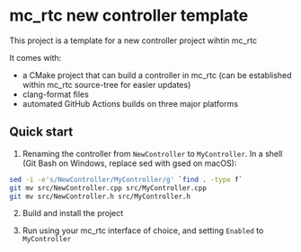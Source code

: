 mc\_rtc new controller template
==

This project is a template for a new controller project wihtin mc\_rtc

It comes with:
- a CMake project that can build a controller in mc\_rtc (can be established within mc\_rtc source-tree for easier updates)
- clang-format files
- automated GitHub Actions builds on three major platforms

Quick start
--

1. Renaming the controller from `NewController` to `MyController`. In a shell (Git Bash on Windows, replace sed with gsed on macOS):

```bash
sed -i -e's/NewController/MyController/g' `find . -type f`
git mv src/NewController.cpp src/MyController.cpp
git mv src/NewController.h src/MyController.h
```

2. Build and install the project

3. Run using your mc\_rtc interface of choice, and setting `Enabled` to `MyController`

[mc_rtc]: https://jrl-umi3218.github.io/mc_rtc/

